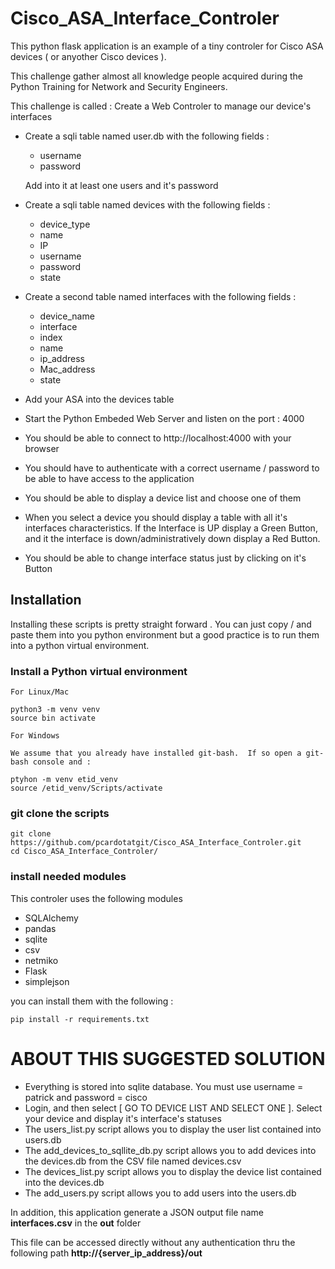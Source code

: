 # Cisco_ASA_Interface_Controler

This python flask application is an example of a tiny controler for Cisco ASA devices ( or anyother Cisco devices ).

This challenge gather almost all knowledge people acquired during the Python Training for Network and Security Engineers.

This challenge is called : Create a Web Controler to manage our device's interfaces

- Create a sqli table named user.db with the following fields :
	- username
	- password

	Add into it at least one users and it's password
	
- Create a sqli table named devices with the following fields :
	- device_type
	- name
	- IP
	- username
	- password
	- state

- Create a second table named interfaces with the following fields :

	- device_name
	- interface
	- index
	- name
	- ip_address
	- Mac_address
	- state

- Add your ASA into the devices table 
- Start the Python Embeded Web Server and listen on the port : 4000
- You should be able to connect to http://localhost:4000 with your browser
- You should have to authenticate with a correct username / password to be able to have access to the application
- You should be able to display a device list and choose one of them
- When you select a device you should display a table with all it's interfaces characteristics. If the Interface is UP display a Green Button, and it the interface is down/administratively down display a Red Button.
- You should be able to change interface status just by clicking on it's Button

## Installation

Installing these scripts is pretty straight forward . You can just copy / and paste them into you python environment but a good practice is to run them into a python virtual environment.

### Install a Python virtual environment

	For Linux/Mac 

	python3 -m venv venv
	source bin activate

	For Windows 
	
	We assume that you already have installed git-bash.  If so open a git-bash console and :

	ptyhon -m venv etid_venv 
	source /etid_venv/Scripts/activate

### git clone the scripts

	git clone https://github.com/pcardotatgit/Cisco_ASA_Interface_Controler.git
	cd Cisco_ASA_Interface_Controler/
	
### install needed modules

This controler uses the following modules

- SQLAlchemy
- pandas
- sqlite
- csv
- netmiko
- Flask
- simplejson

you can install them with the following  :
	
	pip install -r requirements.txt

# ABOUT THIS SUGGESTED SOLUTION

- Everything is stored into sqlite database.  You must use username = patrick and password = cisco 
- Login, and then select [ GO TO DEVICE LIST AND SELECT ONE ]. Select your device and display it's interface's statuses
- The users_list.py script allows you to display the user list contained into users.db
- The add_devices_to_sqllite_db.py script allows you to add devices into the devices.db from the CSV file named devices.csv
- The devices_list.py script allows you to display the device list contained into the devices.db
- The add_users.py script allows you to add users into the users.db

In addition, this application generate a JSON output file name **interfaces.csv** in the **out**  folder

This file can be accessed directly without any authentication thru the following path **http://{server_ip_address}/out**
